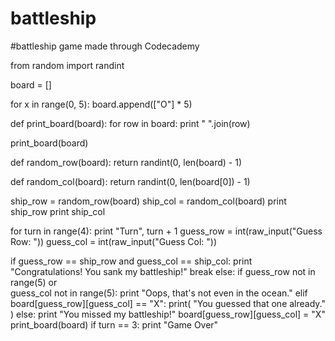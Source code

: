 # battleship
#battleship game made through Codecademy

from random import randint

board = []

for x in range(0, 5):
  board.append(["O"] * 5)

def print_board(board):
  for row in board:
    print " ".join(row)

print_board(board)

def random_row(board):
  return randint(0, len(board) - 1)

def random_col(board):
  return randint(0, len(board[0]) - 1)

ship_row = random_row(board)
ship_col = random_col(board)
print ship_row
print ship_col


for turn in range(4):
  print "Turn", turn + 1
  guess_row = int(raw_input("Guess Row: "))
  guess_col = int(raw_input("Guess Col: "))

  if guess_row == ship_row and guess_col == ship_col:
    print "Congratulations! You sank my battleship!"
    break
  else:
    if guess_row not in range(5) or \
      guess_col not in range(5):
      print "Oops, that's not even in the ocean."
    elif board[guess_row][guess_col] == "X":
      print( "You guessed that one already." )
    else:
      print "You missed my battleship!"
      board[guess_row][guess_col] = "X"
    print_board(board)
    if turn == 3:
      print "Game Over"
